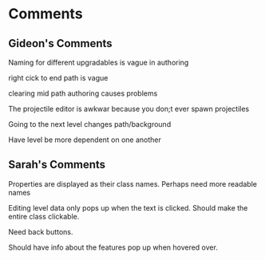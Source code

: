 # Comments

## Gideon's Comments

Naming for different upgradables is vague in authoring

right cick to end path is vague

clearing mid path authoring causes problems

The projectile editor is awkwar because you don;t ever spawn projectiles

Going to the next level changes path/background

Have level be more dependent on one another

## Sarah's Comments

Properties are displayed as their class names. Perhaps need more readable names

Editing level data only pops up when the text is clicked. Should make the entire class clickable.

Need back buttons.

Should have info about the features pop up when hovered over. 